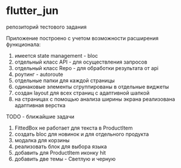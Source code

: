 # flutter_jun
репозиторий тестового задания

Приложение построено с учетом возможности расширения функционала:
1) имеется state management - bloc
2) отдельный класс API - для осуществления запросов
3) отдельный класс Repo - для обработки результата от api
4) роутинг - autoroute 
5) отдельные папки для каждой страницы
6) одинаковые элементы сгруппированы в отдельные виджеты
7) создан layout для всех страниц с адаптивной шапкой
8) на страницах с помощью анализа ширины экрана реализована адаптивная верстка


TODO - ближайшие задачи
1) FittedBox не работает для текста в ProductItem
2) создать bloc для новинок и для отдельного продукта
3) модалка для корзины
4) реализовать блок для выбора языка
5) добавить для ProductItem иконку hit
6) добавить две темы - Светлую и черную




